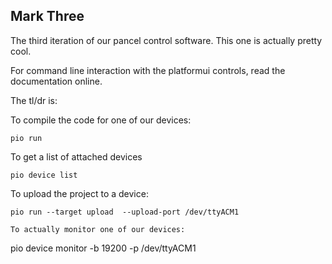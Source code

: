 ## Mark Three
The third iteration of our pancel control software.  This one is actually pretty cool.

For command line interaction with the platformui controls, read the documentation online.  

The tl/dr is:

To compile the code for one of our devices:
```
pio run
```

To get a list of attached devices
```
pio device list
```

To upload the project to a device:
```
pio run --target upload  --upload-port /dev/ttyACM1

To actually monitor one of our devices:
```
pio device monitor -b 19200 -p /dev/ttyACM1
```

